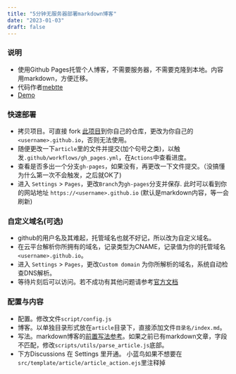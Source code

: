 ```yaml
---
title: "5分钟无服务器部署markdown博客"
date: "2023-01-03"
draft: false
---
```


### 说明
- 使用Github Pages托管个人博客，不需要服务器，不需要克隆到本地。内容用markdown，方便迁移。
- 代码作者[mebtte](https://github.com/mebtte/animal-photosynthesis)
- [Demo](https://tomatocuke.github.io)

### 快速部署
- 拷贝项目。可直接 fork [此项目](https://github.com/tomatocuke/tomatocuke.github.io)到你自己的仓库，更改为你自己的`<username>.github.io`，否则无法使用。
- 随便更改一下`article`里的文件并提交(加个句号之类)，以触发`.github/workflows/gh_pages.yml`，在`Actions`中查看进度。
- 查看是否多出一个分支`gh-pages`，如果没有，再更改一下文件提交。（没搞懂为什么第一次不会触发，之后就OK了)
- 进入 `Settings` > `Pages`，更改`Branch`为`gh-pages`分支并保存. 此时可以看到你的网站地址 `https://<username>.github.io` (默认是markdown内容，等一会刷新)

### 自定义域名(可选)
- github的用户名及其难起，托管域名也就不好记，所以改为自定义域名。
- 在云平台解析你所拥有的域名，记录类型为CNAME，记录值为你的托管域名`<username>.github.io`。
- 进入 `Settings` > `Pages`，更改`Custom domain` 为你所解析的域名，系统自动检查DNS解析。
- 等待片刻后可以访问。若不成功有其他问题请参考[官方文档](https://docs.github.com/en/pages/configuring-a-custom-domain-for-your-github-pages-site)

### 配置与内容
- 配置。修改文件`script/config.js`
- 博客。以单独目录形式放在`article`目录下，直接添加文件`目录名/index.md`。
- 写法。markdown博客的[前置写法参考](https://github.com/tomatocuke/tomatocuke.github.io/edit/main/articles/blog/index.md)。如果之前已有markdown文章，字段不匹配，修改`scripts/utils/parse_article.js`底部。
- 下方Discussions 在 Settings 里开通。 小蓝鸟如果不想要在`src/template/article/article_action.ejs`里注释掉

